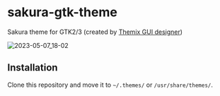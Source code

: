 # sakura-gtk-theme
Sakura theme for GTK2/3 (created by [Themix GUI designer](https://github.com/themix-project/themix-gui/tree/master))

![2023-05-07_18-02](https://user-images.githubusercontent.com/52068717/236675236-13ccf062-a42b-4926-ac00-ef30c4e90598.png)

## Installation
Clone this repository and move it to ```~/.themes/``` or ```/usr/share/themes/```.
